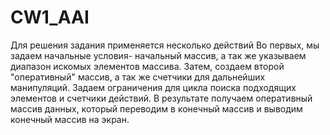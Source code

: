 # CW1_AAI
Для решения задания применяется несколько действий
Во первых, мы задаем начальные условия- начальный массив, а так же указываем диапазон искомых элементов массива.
Затем, создаем второй "оперативный" массив, а так же счетчики для дальнейших манипуляций.
Задаем ограничения для цикла поиска подходящих элементов и счетчики действий.
В результате получаем оперативный массив данных, который переводим в конечный массив и выводим конечный массив на экран.
